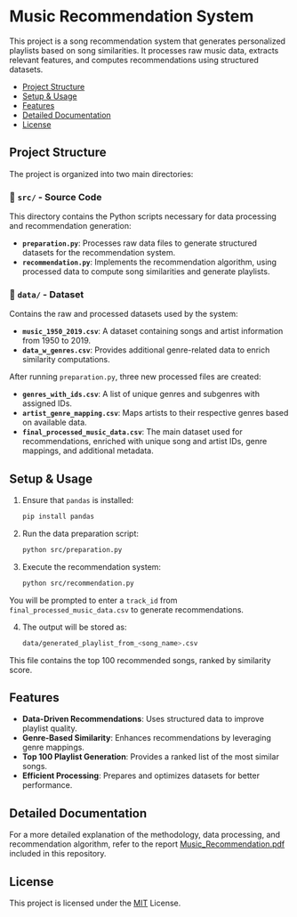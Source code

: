 # Music Recommendation System

This project is a song recommendation system that generates personalized playlists based on song similarities. It processes raw music data, extracts relevant features, and computes recommendations using structured datasets.

* [Project Structure](#project-structure)  
* [Setup & Usage](#setup--usage)
* [Features](#features)  
* [Detailed Documentation](#detailed-documentation)  
* [License](#license)  

## Project Structure

The project is organized into two main directories:

### 📂 `src/` - Source Code  
This directory contains the Python scripts necessary for data processing and recommendation generation:  
- **`preparation.py`**: Processes raw data files to generate structured datasets for the recommendation system.  
- **`recommendation.py`**: Implements the recommendation algorithm, using processed data to compute song similarities and generate playlists.  

### 📂 `data/` - Dataset  
Contains the raw and processed datasets used by the system:  
- **`music_1950_2019.csv`**: A dataset containing songs and artist information from 1950 to 2019.  
- **`data_w_genres.csv`**: Provides additional genre-related data to enrich similarity computations.  

After running `preparation.py`, three new processed files are created:  
- **`genres_with_ids.csv`**: A list of unique genres and subgenres with assigned IDs.  
- **`artist_genre_mapping.csv`**: Maps artists to their respective genres based on available data.  
- **`final_processed_music_data.csv`**: The main dataset used for recommendations, enriched with unique song and artist IDs, genre mappings, and additional metadata.  

## Setup & Usage

1. Ensure that `pandas` is installed:  
   ```bash
   pip install pandas

2. Run the data preparation script:
    ```bash
    python src/preparation.py

3. Execute the recommendation system:
   ```bash
   python src/recommendation.py

You will be prompted to enter a `track_id` from `final_processed_music_data.csv` to generate recommendations.

4. The output will be stored as:

   ```bash
   data/generated_playlist_from_<song_name>.csv

This file contains the top 100 recommended songs, ranked by similarity score.

## Features

- **Data-Driven Recommendations**: Uses structured data to improve playlist quality.  
- **Genre-Based Similarity**: Enhances recommendations by leveraging genre mappings.  
- **Top 100 Playlist Generation**: Provides a ranked list of the most similar songs.  
- **Efficient Processing**: Prepares and optimizes datasets for better performance.

## Detailed Documentation

For a more detailed explanation of the methodology, data processing, and recommendation algorithm, refer to the report [Music_Recommendation.pdf](https://github.com/sepanta007/Music_Recommendation/blob/master/Music_Recommendation.pdf) included in this repository. 

## License

This project is licensed under the [MIT](https://github.com/sepanta007/Music_Recommendation/blob/master/LICENSE) License.  
